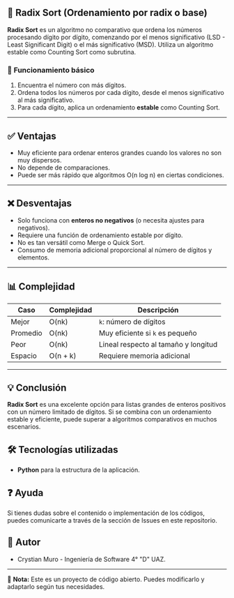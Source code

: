 ## 🔄 **Radix Sort (Ordenamiento por radix o base)**

**Radix Sort** es un algoritmo no comparativo que ordena los números procesando dígito por dígito, comenzando por el menos significativo (LSD - Least Significant Digit) o el más significativo (MSD). Utiliza un algoritmo estable como Counting Sort como subrutina.


### 🧠 **Funcionamiento básico**

1. Encuentra el número con más dígitos.
2. Ordena todos los números por cada dígito, desde el menos significativo al más significativo.
3. Para cada dígito, aplica un ordenamiento **estable** como Counting Sort.

---

## ✅ **Ventajas**

- Muy eficiente para ordenar enteros grandes cuando los valores no son muy dispersos.
- No depende de comparaciones.
- Puede ser más rápido que algoritmos O(n log n) en ciertas condiciones.

---

## ❌ **Desventajas**
- Solo funciona con **enteros no negativos** (o necesita ajustes para negativos).
- Requiere una función de ordenamiento estable por dígito.
- No es tan versátil como Merge o Quick Sort.
- Consumo de memoria adicional proporcional al número de dígitos y elementos.

---

## 📊 **Complejidad**

| Caso       | Complejidad     | Descripción                                 |
|------------|------------------|---------------------------------------------|
| Mejor      | O(nk)            | `k`: número de dígitos                      |
| Promedio   | O(nk)            | Muy eficiente si `k` es pequeño             |
| Peor       | O(nk)            | Lineal respecto al tamaño y longitud        |
| Espacio    | O(n + k)         | Requiere memoria adicional                  |
---

## 💡 **Conclusión**

**Radix Sort** es una excelente opción para listas grandes de enteros positivos con un número limitado de dígitos. Si se combina con un ordenamiento estable y eficiente, puede superar a algoritmos comparativos en muchos escenarios.

## 🛠️ Tecnologías utilizadas

- **Python** para la estructura de la aplicación.

## ❓ Ayuda

Si tienes dudas sobre el contenido o implementación de los códigos, puedes comunicarte a través de la sección de Issues en este repositorio.

## 👥 Autor

- Crystian Muro - Ingeniería de Software 4° "D" UAZ.

---

📌 **Nota:** Este es un proyecto de código abierto. Puedes modificarlo y adaptarlo según tus necesidades.
